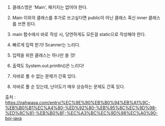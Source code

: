 1. 클래스명은 'Main', 패키지는 없어야 한다.

2. Main 이외의 클래스를 추가로 쓰고싶다면 public이 아닌 클래스 혹신 inner 클래스를 쓰면 된다.

3. main 함수에서 바로 작성 시, 당연하게도 모든걸 static으로 작성해야 한다.

4. 빠르게 입력 받기! Scanner는 느리다.

5. 입력을 위한 클래스는 하나만 쓸 것!

6. 출력도 System.out.println()은 느리다!

7. 자바로 풀 수 없는 문제가 간혹 있다.

8. 자바로 풀 순 있는데, 난이도가 매우 상승하는 문제도 간혹 있다.

출처 : https://nahwasa.com/entry/%EC%9E%90%EB%B0%94%EB%A1%9C-%EB%B0%B1%EC%A4%80-%ED%92%80-%EB%95%8C%EC%9D%98-%ED%8C%81-%EB%B0%8F-%EC%A3%BC%EC%9D%98%EC%A0%90-boj-java